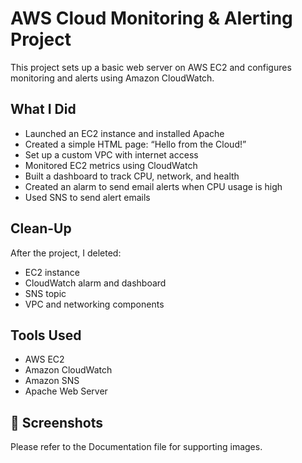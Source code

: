 # AWS Cloud Monitoring & Alerting Project

This project sets up a basic web server on AWS EC2 and configures monitoring and alerts using Amazon CloudWatch.

## What I Did
- Launched an EC2 instance and installed Apache
- Created a simple HTML page: “Hello from the Cloud!”
- Set up a custom VPC with internet access
- Monitored EC2 metrics using CloudWatch
- Built a dashboard to track CPU, network, and health
- Created an alarm to send email alerts when CPU usage is high
- Used SNS to send alert emails

## Clean-Up
After the project, I deleted:
- EC2 instance
- CloudWatch alarm and dashboard
- SNS topic
- VPC and networking components

## Tools Used
- AWS EC2
- Amazon CloudWatch
- Amazon SNS
- Apache Web Server

## 📸 Screenshots
Please refer to the Documentation file for supporting images.

